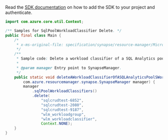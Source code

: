 Read the [SDK documentation](https://github.com/Azure/azure-sdk-for-java/blob/azure-resourcemanager-synapse_1.0.0-beta.6/sdk/synapse/azure-resourcemanager-synapse/README.md) on how to add the SDK to your project and authenticate.

```java
import com.azure.core.util.Context;

/** Samples for SqlPoolWorkloadClassifier Delete. */
public final class Main {
    /*
     * x-ms-original-file: specification/synapse/resource-manager/Microsoft.Synapse/stable/2021-06-01/examples/DeleteSqlPoolWorkloadGroupWorkloadClassifer.json
     */
    /**
     * Sample code: Delete a workload classifier of a SQL Analytics pool's workload group.
     *
     * @param manager Entry point to SynapseManager.
     */
    public static void deleteAWorkloadClassifierOfASQLAnalyticsPoolSWorkloadGroup(
        com.azure.resourcemanager.synapse.SynapseManager manager) {
        manager
            .sqlPoolWorkloadClassifiers()
            .delete(
                "sqlcrudtest-6852",
                "sqlcrudtest-2080",
                "sqlcrudtest-9187",
                "wlm_workloadgroup",
                "wlm_workloadclassifier",
                Context.NONE);
    }
}
```
